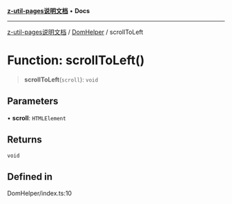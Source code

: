 [**z-util-pages说明文档**](../../README.md) • **Docs**

***

[z-util-pages说明文档](../../modules.md) / [DomHelper](../README.md) / scrollToLeft

# Function: scrollToLeft()

> **scrollToLeft**(`scroll`): `void`

## Parameters

• **scroll**: `HTMLElement`

## Returns

`void`

## Defined in

DomHelper/index.ts:10
